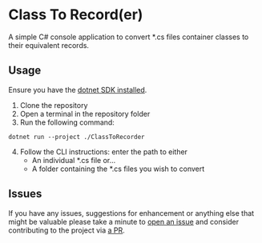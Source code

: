 # Class To Record(er)

A simple C# console application to convert *.cs files container classes to their equivalent records.

## Usage

Ensure you have the [dotnet SDK installed](https://dotnet.microsoft.com/download).

1. Clone the repository
2. Open a terminal in the repository folder
3. Run the following command:

```shell
dotnet run --project ./ClassToRecorder
```

4. Follow the CLI instructions: enter the path to either 
   - An individual *.cs file or...
   - A folder containing the *.cs files you wish to convert

## Issues
If you have any issues, suggestions for enhancement or anything else that might be valuable please take a minute to [open an issue](https://github.com/bradtglass/ClassToRecorder/issues/new) and consider contributing to the project via [a PR](https://github.com/bradtglass/ClassToRecorder/pulls).